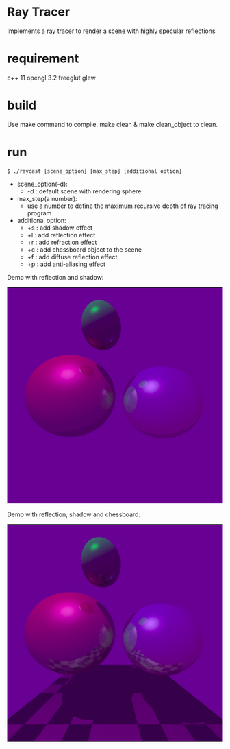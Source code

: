 # Ray Tracer
Implements a ray tracer to render a scene with highly specular reflections

# requirement
c++ 11
opengl 3.2
freeglut
glew

# build
Use make command to compile. make clean & make clean_object to clean.


# run

```
$ ./raycast [scene_option] [max_step] [additional option]
```
  * scene_option(-d):
    * -d : default scene with rendering sphere
  * max_step(a number):
    * use a number to define the maximum recursive depth of ray tracing program
  * additional option:
    * +s : add shadow effect
    * +l : add reflection effect
    * +r : add refraction effect
    * +c : add chessboard object to the scene
    * +f : add diffuse reflection effect
    * +p : add anti-aliasing effect

Demo with reflection and shadow:

![](images/default.bmp)

Demo with reflection, shadow and chessboard:

![](images/mine.bmp)